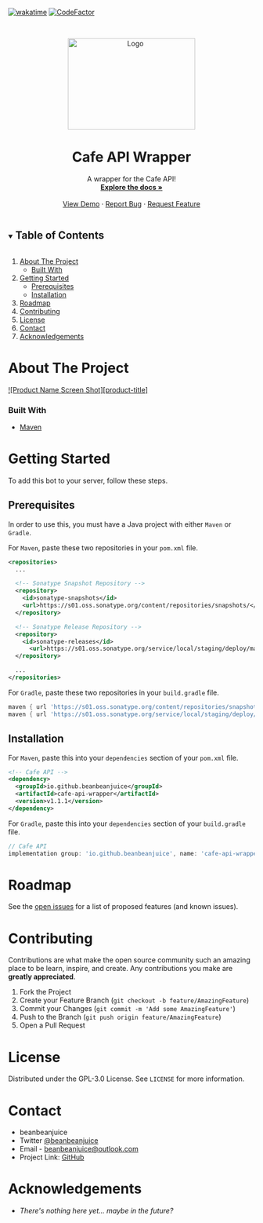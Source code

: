 [![wakatime](https://wakatime.com/badge/user/beeb4317-977b-4b19-878a-21e9aa8e43ed/project/da9ac356-721a-40dd-a76a-19c3ff0d57d5.svg?style=for-the-badge)](https://wakatime.com/badge/user/beeb4317-977b-4b19-878a-21e9aa8e43ed/project/da9ac356-721a-40dd-a76a-19c3ff0d57d5)
[![CodeFactor](https://www.codefactor.io/repository/github/beanbeanjuice/java-cafe-api-wrapper/badge?style=for-the-badge)](https://www.codefactor.io/repository/github/beanbeanjuice/java-cafe-api-wrapper)

<!-- PROJECT LOGO -->
<br />
<p align="center">
  <a href="https://github.com/beanbeanjuice/cafeBot">
    <img src="https://cdn.beanbeanjuice.com/images/cafeBot/readme/logo.gif" alt="Logo" width="260" height="186">
  </a>

  <h1 align="center">Cafe API Wrapper</h1>

  <p align="center">
    A wrapper for the Cafe API!
    <br />
    <a href="https://github.com/beanbeanjuice/cafe-api-wrapper"><strong>Explore the docs »</strong></a>
    <br />
    <br />
    <a href="https://github.com/beanbeanjuice/cafe-api-wrapper">View Demo</a>
    ·
    <a href="https://github.com/beanbeanjuice/cafe-api-wrapper/issues">Report Bug</a>
    ·
    <a href="https://github.com/beanbeanjuice/cafe-api-wrapper/issues">Request Feature</a>
  </p>
</p>

<!-- TABLE OF CONTENTS -->
<details open="open">
  <summary><h2 style="display: inline-block">Table of Contents</h2></summary>
  <ol>
    <li>
      <a href="#about-the-project">About The Project</a>
      <ul>
        <li><a href="#built-with">Built With</a></li>
      </ul>
    </li>
    <li>
      <a href="#getting-started">Getting Started</a>
      <ul>
        <li><a href="#prerequisites">Prerequisites</a></li>
        <li><a href="#installation">Installation</a></li>
      </ul>
    </li>
    <li><a href="#roadmap">Roadmap</a></li>
    <li><a href="#contributing">Contributing</a></li>
    <li><a href="#license">License</a></li>
    <li><a href="#contact">Contact</a></li>
    <li><a href="#acknowledgements">Acknowledgements</a></li>
  </ol>
</details>

<!-- ABOUT THE PROJECT -->
# About The Project

[![Product Name Screen Shot][product-title]](https://www.beanbeanjuice.com/cafeBot.html)

### Built With

* [Maven](https://maven.apache.org/)

<!-- GETTING STARTED -->
# Getting Started

To add this bot to your server, follow these steps.

## Prerequisites

In order to use this, you must have a Java project with either `Maven` or `Gradle`.

For `Maven`, paste these two repositories in your `pom.xml` file.
```XML
<repositories>
  ...

  <!-- Sonatype Snapshot Repository -->
  <repository>
    <id>sonatype-snapshots</id>
    <url>https://s01.oss.sonatype.org/content/repositories/snapshots/</url>
  </repository>

  <!-- Sonatype Release Repository -->
  <repository>
    <id>sonatype-releases</id>
      <url>https://s01.oss.sonatype.org/service/local/staging/deploy/maven2/</url>
  </repository>

  ...
</repositories>
```

For `Gradle`, paste these two repositories in your `build.gradle` file.
```Groovy
maven { url 'https://s01.oss.sonatype.org/content/repositories/snapshots/' }
maven { url 'https://s01.oss.sonatype.org/service/local/staging/deploy/maven2/' }
```

## Installation

For `Maven`, paste this into your `dependencies` section of your `pom.xml` file.
```XML
<!-- Cafe API -->
<dependency>
  <groupId>io.github.beanbeanjuice</groupId>
  <artifactId>cafe-api-wrapper</artifactId>
  <version>v1.1.1</version>
</dependency>
```

For `Gradle`, paste this into your `dependencies` section of your `build.gradle` file.
```Groovy
// Cafe API
implementation group: 'io.github.beanbeanjuice', name: 'cafe-api-wrapper', version: 'v1.1.1'
```

<!-- ROADMAP -->
# Roadmap

See the [open issues](https://github.com/beanbeanjuice/cafeBot/issues) for a list of proposed features (and known issues).

<!-- CONTRIBUTING -->
# Contributing

Contributions are what make the open source community such an amazing place to be learn, inspire, and create. Any contributions you make are **greatly appreciated**.

1. Fork the Project
2. Create your Feature Branch (`git checkout -b feature/AmazingFeature`)
3. Commit your Changes (`git commit -m 'Add some AmazingFeature'`)
4. Push to the Branch (`git push origin feature/AmazingFeature`)
5. Open a Pull Request

<!-- LICENSE -->
# License

Distributed under the GPL-3.0 License. See `LICENSE` for more information.

<!-- CONTACT -->
# Contact

- beanbeanjuice
- Twitter [@beanbeanjuice](https://twitter.com/beanbeanjuice)
- Email - beanbeanjuice@outlook.com
- Project Link: [GitHub](https://github.com/beanbeanjuice/cafeBot)

<!-- ACKNOWLEDGEMENTS -->
# Acknowledgements

* *There's nothing here yet... maybe in the future?*